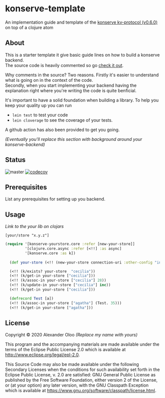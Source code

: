 # konserve-template

An implementation guide and template of the [konserve kv-protocol (v0.6.0)](https://github.com/replikativ/konserve) on top of a clojure atom

## About 
This is a starter template it give basic guide lines on how to build a konserve backend.   
The source code is heavily commented so go [check it out](./src/konserve_template/core.clj).   

Why comments in the source? Two reasons. Firstly it's easier to understand what is going on in the context of the code.   
Secondly, when you start implementing your backend having the explanation right where you're writing the code is quite benficial.  

It's important to have a solid foundation when building a library. To help you keep your quality up you can run
- `lein test` to test your code
- `lein cloverage` to see the coverage of your tests. 

A github action has also been provided to get you going.

_(Eventually you'll replace this section with background around your konserve-backend)_


## Status

![master](https://github.com/alekcz/konserve-template/workflows/master/badge.svg) [![codecov](https://codecov.io/gh/alekcz/konserve-template/branch/master/graph/badge.svg)](https://codecov.io/gh/alekcz/konserve-template) 

## Prerequisites

List any prerequisites for setting up you backend. 

## Usage

_Link to the your lib on clojars_

`[your/store "x.y.z"]`

```clojure
(require '[konserve-yourstore.core :refer [new-your-store]]
         '[clojure.core.async :refer [<!!] :as async]
         '[konserve.core :as k])
  
  (def your-store (<!! (new-your-store connection-uri :other-config "info" :and-more :yay)))

  (<!! (k/exists? your-store  "cecilia"))
  (<!! (k/get-in your-store ["cecilia"]))
  (<!! (k/assoc-in your-store ["cecilia"] 28))
  (<!! (k/update-in your-store ["cecilia"] inc))
  (<!! (k/get-in your-store ["cecilia"]))

  (defrecord Test [a])
  (<!! (k/assoc-in your-store ["agatha"] (Test. 35)))
  (<!! (k/get-in your-store ["agatha"]))
```

## License

Copyright © 2020 Alexander Oloo _(Replace my name with yours)_

This program and the accompanying materials are made available under the
terms of the Eclipse Public License 2.0 which is available at
http://www.eclipse.org/legal/epl-2.0.

This Source Code may also be made available under the following Secondary
Licenses when the conditions for such availability set forth in the Eclipse
Public License, v. 2.0 are satisfied: GNU General Public License as published by
the Free Software Foundation, either version 2 of the License, or (at your
option) any later version, with the GNU Classpath Exception which is available
at https://www.gnu.org/software/classpath/license.html.

